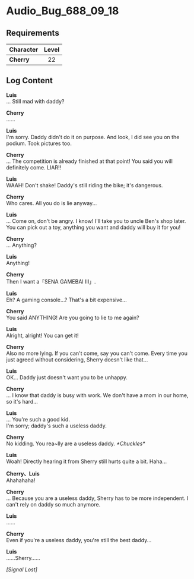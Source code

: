 # Audio_Bug_688_09_18
## Requirements
|Character |Level|
|----------|:---:|
|**Cherry**| 22  |

## Log Content
**Luis**<br>
... Still mad with daddy?

**Cherry**<br>
......

**Luis**<br>
I'm sorry. Daddy didn't do it on purpose. And look, I did see you on the podium. Took pictures too.

**Cherry**<br>
... The competition is already finished at that point! You said you will definitely come. LIAR!!

**Luis**<br>
WAAH! Don't shake! Daddy's still riding the bike; it's dangerous.

**Cherry**<br>
Who cares. All you do is lie anyway...

**Luis**<br>
... Come on, don't be angry. I know! I'll take you to uncle Ben's shop later. You can pick out a toy, anything you want and daddy will buy it for you!

**Cherry**<br>
... Anything?

**Luis**<br>
Anything!

**Cherry**<br>
Then I want a「SENA GAMEBAI III」.

**Luis**<br>
Eh? A gaming console...? That's a bit expensive...

**Cherry**<br>
You said ANYTHING! Are you going to lie to me again?

**Luis**<br>
Alright, alright! You can get it!

**Cherry**<br>
Also no more lying. If you can't come, say you can't come. Every time you just agreed without considering, Sherry doesn't like that...

**Luis**<br>
OK... Daddy just doesn't want you to be unhappy.

**Cherry**<br>
... I know that daddy is busy with work. We don't have a mom in our home, so it's hard...

**Luis**<br>
... You're such a good kid.<br>
I'm sorry; daddy's such a useless daddy.

**Cherry**<br>
No kidding. You rea~lly are a useless daddy. *\*Chuckles\**

**Luis**<br>
Woah! Directly hearing it from Sherry still hurts quite a bit. Haha...

**Cherry、Luis**<br>
Ahahahaha!

**Cherry**<br>
... Because you are a useless daddy, Sherry has to be more independent. I can't rely on daddy so much anymore.

**Luis**<br>
......

**Cherry**<br>
Even if you're a useless daddy, you're still the best daddy...

**Luis**<br>
……Sherry……

*[Signal Lost]*
